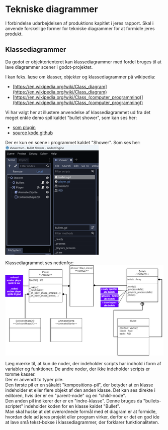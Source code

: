 <h1>Tekniske diagrammer</h1>

I forbindelse udarbejdelsen af produktions kapitlet i jeres rapport. Skal i anvende forskellige former for tekniske diagrammer for at formidle jeres produkt.

## Klassediagrammer
Da godot er objektorienteret kan klassediagrammer med fordel bruges til at lave diagrammer scener i godot-projektet.

I kan feks. læse om klasser, objekter og klassediagrammer på wikipedia: 
- [https://en.wikipedia.org/wiki/Class_diagram](https://en.wikipedia.org/wiki/Class_diagram)
- [https://en.wikipedia.org/wiki/Class_(computer_programming)](https://en.wikipedia.org/wiki/Class_(computer_programming))

Vi har valgt her at illustere anvendelse af klassediagrammet ud fra det meget enkle demo spil kaldet "bullet shower", som kan ses her:
- [som plugin](https://godotengine.org/asset-library/asset/887)
- [source kode github](https://github.com/godotengine/godot-demo-projects/blob/master/2d/bullet_shower/README.md) 

Der er kun en scene i programmet kaldet "Shower". Som ses her:
![shower](ShowerSceneGodot2.png)

Klassediagrammet ses nedenfor:  
![klassediagram](klasse_diagram.png)

Læg mærke til, at kun de noder, der indeholder scripts har indhold i form af variabler og funktioner. De andre noder, der ikke indeholder scripts er tomme kasser.   
Der er anvendt to typer pile.    
Den første pil er en såkaldt "kompositions-pil", der betyder at en klasse indeholder et eller flere objekt af den anden klasse. Det kan ses direkte i editoren, hvis der er en "parent-node" og en "child-node".    
Den anden pil indikerer der er en "indre-klasse". Denne bruges da "bullets-scriptet" indeholder koden for en klasse kaldet "Bullet".       
Man skal huske at det overordnede formål med et diagram er at formidle, hvordan dele ad jeres projekt eller program virker, derfor er det en god ide at lave små tekst-bokse i klassediagrammer, der forklarer funktionaliteten.


